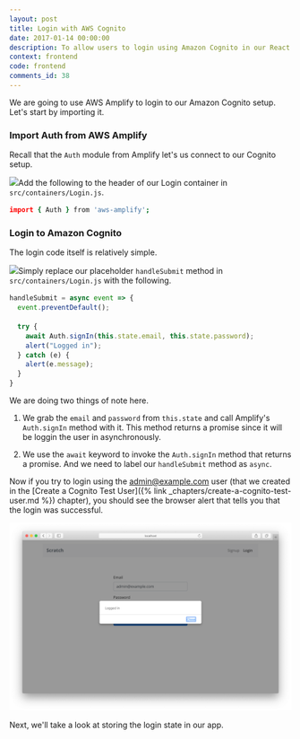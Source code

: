```yaml
---
layout: post
title: Login with AWS Cognito
date: 2017-01-14 00:00:00
description: To allow users to login using Amazon Cognito in our React.js app, we are going to use the AWS Amplify. We need the Cognito User Pool Id and our App Client Id. We login the user by calling the Auth.signIn method from AWS Amplify.
context: frontend
code: frontend
comments_id: 38
---
```


We are going to use AWS Amplify to login to our Amazon Cognito setup. Let's start by importing it. 

### Import Auth from AWS Amplify

Recall that the `Auth` module from Amplify let's us connect to our Cognito setup.

<img class="code-marker" src="/assets/s.png" />Add the following to the header of our Login container in `src/containers/Login.js`.

``` coffee
import { Auth } from 'aws-amplify';
```

### Login to Amazon Cognito

The login code itself is relatively simple.

<img class="code-marker" src="/assets/s.png" />Simply replace our placeholder `handleSubmit` method in `src/containers/Login.js` with the following.

``` javascript
handleSubmit = async event => {
  event.preventDefault();

  try {
    await Auth.signIn(this.state.email, this.state.password);
    alert("Logged in");
  } catch (e) {
    alert(e.message);
  }
}
```

We are doing two things of note here.

1. We grab the `email` and `password` from `this.state` and call Amplify's `Auth.signIn` method with it. This method returns a promise since it will be loggin the user in asynchronously.

2. We use the `await` keyword to invoke the `Auth.signIn` method that returns a promise. And we need to label our `handleSubmit` method as `async`.

Now if you try to login using the admin@example.com user (that we created in the [Create a Cognito Test User]({% link _chapters/create-a-cognito-test-user.md %}) chapter), you should see the browser alert that tells you that the login was successful.

![Login success screenshot](/assets/login-success.png)

Next, we'll take a look at storing the login state in our app.

